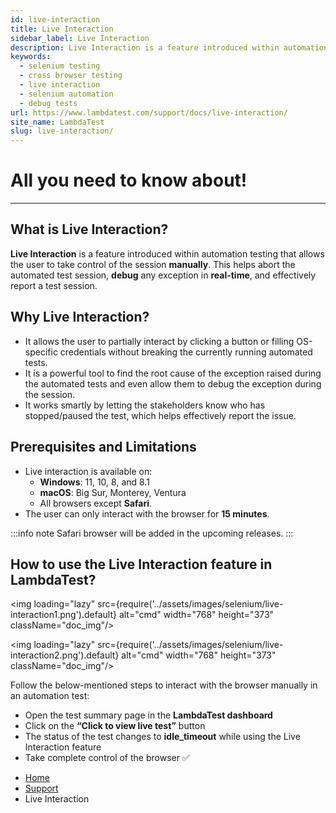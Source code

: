```yaml
---
id: live-interaction
title: Live Interaction
sidebar_label: Live Interaction
description: Live Interaction is a feature introduced within automation testing that allows the user to take control of the session manually.
keywords:
  - selenium testing
  - cross browser testing
  - live interaction
  - selenium automation
  - debug tests
url: https://www.lambdatest.com/support/docs/live-interaction/
site_name: LambdaTest
slug: live-interaction/
---
```


<script type="application/ld+json"
      dangerouslySetInnerHTML={{ __html: JSON.stringify({
       "@context": "https://schema.org",
        "@type": "BreadcrumbList",
        "itemListElement": [{
          "@type": "ListItem",
          "position": 1,
          "name": "Home",
          "item": "https://www.lambdatest.com"
        },{
          "@type": "ListItem",
          "position": 2,
          "name": "Support",
          "item": "https://www.lambdatest.com/support/docs/"
        },{
          "@type": "ListItem",
          "position": 3,
          "name": "Linear App Integration",
          "item": "https://www.lambdatest.com/support/docs/live-interaction/"
        }]
      })
    }}
></script>

# All you need to know about!

---

## What is Live Interaction?

**Live Interaction** is a feature introduced within automation testing that allows the user to take control of the session **manually**. This helps abort the automated test session, **debug** any exception in **real-time**, and effectively report a test session.

## Why Live Interaction?

- It allows the user to partially interact by clicking a button or filling OS-specific credentials without breaking the currently running automated tests.
- It is a powerful tool to find the root cause of the exception raised during the automated tests and even allow them to debug the exception during the session.
- It works smartly by letting the stakeholders know who has stopped/paused the test, which helps effectively report the issue.

## Prerequisites and Limitations

- Live interaction is available on: 
   - **Windows**: 11, 10, 8, and 8.1
   - **macOS**: Big Sur, Monterey, Ventura
   - All browsers except **Safari**.
- The user can only interact with the browser for **15 minutes**.

:::info note
Safari browser will be added in the upcoming releases.
:::

## How to use the Live Interaction feature in LambdaTest?

<img loading="lazy" src={require('../assets/images/selenium/live-interaction1.png').default} alt="cmd" width="768" height="373" className="doc_img"/>

<img loading="lazy" src={require('../assets/images/selenium/live-interaction2.png').default} alt="cmd" width="768" height="373" className="doc_img"/>

Follow the below-mentioned steps to interact with the browser manually in an automation test:

- Open the test summary page in the **LambdaTest dashboard**
- Click on the **“Click to view live test”** button
- The status of the test changes to **idle_timeout** while using the Live Interaction feature
- Take complete control of the browser ✅

<nav aria-label="breadcrumbs">
  <ul className="breadcrumbs">
    <li className="breadcrumbs__item">
      <a className="breadcrumbs__link" target="_self" href="https://www.lambdatest.com">
        Home
      </a>
    </li>
    <li className="breadcrumbs__item">
      <a className="breadcrumbs__link" target="_self" href="https://www.lambdatest.com/support/docs/">
        Support
      </a>
    </li>
    <li className="breadcrumbs__item breadcrumbs__item--active">
      <span className="breadcrumbs__link">
      Live Interaction 
      </span>
    </li>
  </ul>
</nav>
